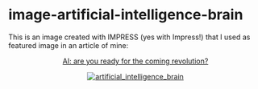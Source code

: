 # image-artificial-intelligence-brain

<p>
  This is an image created with IMPRESS (yes with Impress!) that I used as featured image in an article of mine:
</p>
<p align="center">
  <a href="https://www.danielefavi.com/ai-are-you-ready-for-the-coming-revolution/">AI: are you ready for the coming revolution?</a>
</p>
<p align="center">
  <a href="https://www.danielefavi.com/ai-are-you-ready-for-the-coming-revolution/"><img src="https://www.danielefavi.com/wp-content/uploads/2017/03/danielefavi_artificial_intelligence_brain.png" alt="artificial_intelligence_brain" /></a>
</p>
